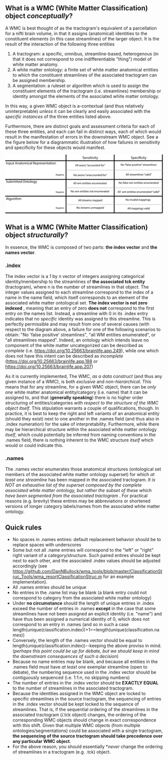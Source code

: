 ## What is a WMC (White Matter Classification) object _conceptually_?

A WMC is best thought of as the tractogram's equivalent of a parcellation for a nifti brain volume, in that it assigns (anatomical) identities to the constituent elements (in this case streamlines) of the larger object.  It is the result of the interaction of the following three entities

1. A tractogram:  a specific, omnibus, streamline-based, heterogenous (in that it does not correspond to one indifferentiable "thing") model of white matter anatomy.
2.  A white matter ontology:  a finite set of white matter anatomical entities to which the constituent streamlines of the associated tractogram can be assigned membership.
3.  A segmentation:  a ruleset or algorithm which is used to assign the constituent elements of the tractogram (i.e. streamlines) membership or identity amongst the elements of the associated white matter ontology.  

In this way, a given WMC object is a-contextual (and thus relatively uninterpretable) _unless_ it can be clearly and easily associated with the _specific instances_ of the three entities listed above.

Furthermore, there are distinct goals and assessment criteria for each of these three entities, and each can fail in distinct ways, each of which would result in the manifestation of errors in the downstream WMC object.  See a the figure below for a diagrammatic illustration of how failures in sensitivity and specificity for these objects would manifest.

![WMC component diagram](https://raw.githubusercontent.com/DanNBullock/WiMSE/master/images/SensitivitySpecificitySchema.png)

## What is a WMC (White Matter Classification) object _structurally_?

In essence, the WMC is composed of two parts:  **the index vector** and **the names vector**.

### .index
The index vector is a 1 by n vector of integers assigning categorical identity/membership to the streamlines of **the associated tck entity** (tractogram), where n is the number of streamlines in that object.  The integer values assigned to each streamline correspond to the index of a name in the name field, which itself corresponds to an element of the associated white matter ontological set.  **The index vector is not zero indexed** , meaning that an entry of zero **does not** correspond to the first entry on the names list.  Instead, a streamline with 0 in its .index entry indicates that no _specific_ identity was assigned to this streamline.  This is perfectly permissible and may result from one of several causes (with respect to the diagram above, a failure for one of the following scenarios to obtain:  "No 'false positive' streamlines", "all WM entities enumerated", or "all streamlines mapped".  Indeed, an ontology which intends leave no component of the white matter uncategorized can be described as _complete_ (i.e. https://doi.org/10.25663/brainlife.app.249), while one which does not have this intent can be described as _incomplete_ (https://doi.org/10.25663/brainlife.app.188 or https://doi.org/10.25663/brainlife.app.207)

As it is currently implemented, The WMC, _as a data construct_ (and thus any given instance of a WMC), is both _exclusive_ and _non-hierarchical_.  This means that for any streamline, for a given WMC object, there can be _only one_ white matter anatomical entity/category (i.e. name) that it can be assigned to, and that (**generally speaking**) there is no higher order structuring of entities/categories _with respect to the structure of the WMC object itself_.  This stipulation warrants a couple of qualifications, though.  In practice, it is best to keep the right and left variants of an anatomical entity (should they exist) next to one another in the .names field (and thus also in .index numeration) for the sake of interpretability.  Furthermore, while there may be hierarchical structure within the associated white matter ontology _itself_, which could potentially be inferred from naming conventions in the .names field, there is nothing inherent to the WMC structure _itself_ which would or could indicate this.

### .names
The .names vector enumerates those anatomical structures (ontological set members of the associated white matter ontology superset) for which _at least one streamline_ has been mapped in the associated tractogram.  _It is NOT an exhaustive list of the superset composed by the complete associated white matter ontology, but rather the subset of these which have been segmented from the associated tractogram_ .  For practical reasons (e.g. brevity) these entires may be abbreviations or shortened versions of longer category labels/names from the associated white matter ontology.  

## Quick rules

- No spaces in .names entires:  default replacement behavior should be to replace spaces with underscores
- Some but not all .name entries will correspond to the "left" or "right" right variant of a category/structure.  Such paired entires should be kept next to each other, and the associated .index values should be adjusted accordingly (see https://github.com/DanNBullock/wma_tools/blob/master/ClassificationStruc_Tools/wma_resortClassificationStruc.m for an example implementation).
-  All .names entries should be unique
-  No entries in the .name list may be blank (a blank entry could not correspond to category from the associated white matter ontology)
- Under **no circumstance** should the length of unique entries in .index exceed the number of entries in .names **except** in the case that some streamlines have not been assigned an explicit identity (i.e. "name") and have thus been  assigned a numerical identity of 0, which does not correspond to an entry in .names (and so in such a case length(unique(classification.index))+1==length(unique(classification.names))
-  Conversely, the length of the .names vector should be equal to length(unique(classification.index))--keeping the above proviso in mind.  (_perhaps this point could be up for debate, but we should keep in mind the downstream consequences of such a decision_)
- Because no name entries may be blank, and because all entities in the .names field must have _at least one_ exemplar streamline (open to debate), the numbering sequence used in the .index vector should be contiguously sequenced (i.e. 1:1:n, no skipping numbers)
- The number of entries in the .index vector should be **EXACTLY EQUAL** to the number of streamlines in the associated tractogram.
-  Because the identities assigned in the WMC object are locked to specific streamlines in the source tractogram, the sequencing of entries in the .index vector should be kept locked to the sequence of streamlines.  That is, if the sequential ordering of the streamlines in the associated tractogram (/.tck object) changes, the ordering of the corresponding WMC objects should change in exact correspondence with this shift.  Given that multiple WMC objects (from multiple ontologies/segmentations) could be associated with a single tractogram, **the sequencing of the source tractogram should take precedence over any particular WMC object**.
-   For the above reason, you should essentially **never* change the ordering of streamlines in a tractogram (e.g. .tck) object.
